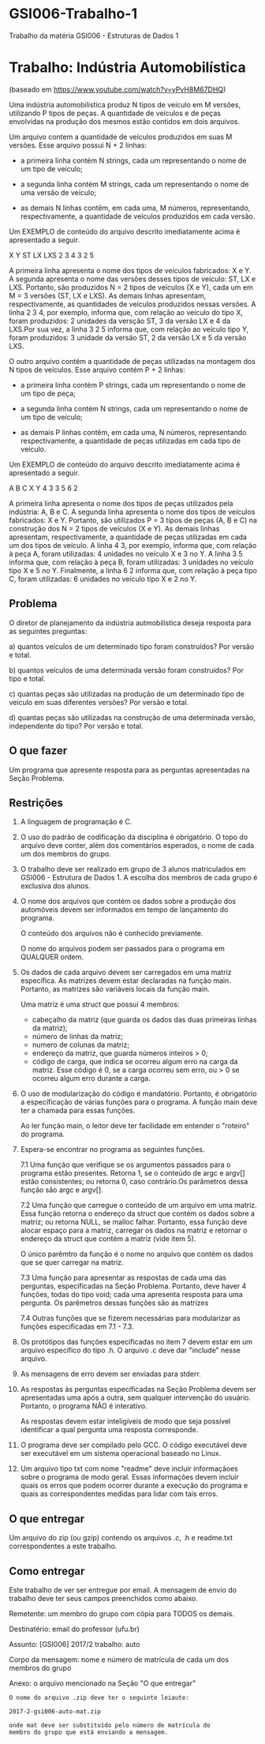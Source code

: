 # GSI006-Trabalho-1
Trabalho da matéria GSI006 - Estruturas de Dados 1

Trabalho: Indústria Automobilística
===================================
(baseado em https://www.youtube.com/watch?v=yPvH8M67DHQ)

Uma indústria automobilística produz N tipos de veículo em M versões, utilizando P tipos de peças. A quantidade de veículos e de peças envolvidas na produção dos mesmos estão contidos em dois arquivos.

Um arquivo contem a quantidade de veículos produzidos em suas M versões. Esse arquivo possui N + 2 linhas:
- a primeira linha contém N strings, cada um representando o nome de um tipo de veículo;

- a segunda linha contém M strings, cada um representando o nome de uma versão de veículo;

- as demais N linhas contêm, em cada uma, M números, representando, respectivamente, a quantidade de veículos produzidos em cada versão.

Um EXEMPLO de conteúdo do arquivo descrito imediatamente acima é apresentado a seguir.

X Y
ST LX LXS
2 3 4
3 2 5

A primeira linha apresenta o nome dos tipos de veículos fabricados: X e Y. A segunda apresenta o nome das versões desses tipos de veículo: ST, LX e LXS. Portanto, são produzidos N = 2 tipos de veículos (X e Y), cada um em M = 3 versões (ST, LX e LXS). As demais linhas apresentam, respectivamente, as quantidades de veículos produzidos nessas versões. A linha 2 3 4, por exemplo, informa que, com relação ao veículo do tipo X, foram produzidos: 2 unidades da versção ST, 3 da versão LX e 4 da LXS.Por sua vez, a linha 3 2 5 informa que, com relação ao veículo tipo Y, foram produzidos: 3 unidade da versão ST, 2 da versão LX e 5 da versão LXS.

O outro arquivo contém a quantidade de peças utilizadas na montagem dos N tipos de veículos. Esse arquivo contém P + 2 linhas:
- a primeira linha contém P strings, cada um representando o nome de um tipo de peça;

- a segunda linha contém N strings, cada um representando o nome de um tipo de veículo;

- as demais P linhas contêm, em cada uma, N números, representando respectivamente, a quantidade de peças utilizadas em cada tipo de veículo.

Um EXEMPLO de conteúdo do arquivo descrito imediatamente acima é apresentado a seguir.

A B C
X Y
4 3
3 5
6 2

A primeira linha apresenta o nome dos tipos de peças utilizados pela indústria: A, B e C. A segunda linha apresenta o nome dos tipos de veículos fabricados: X e Y. Portanto, são utilizados P = 3 tipos de peças (A, B e C) na construção dos N = 2 tipos de veículos (X e Y). As demais linhas apresentam, respectivamente, a quantidade de peças utilizadas em cada um dos tipos de veículo. A linha 4 3, por exemplo, informa que, com relação à peça A, foram utilizadas: 4 unidades no veículo X e 3 no Y. A linha 3 5 informa que, com relação à peça B, foram utilizadas: 3 unidades no veículo tipo X e 5 no Y. Finalmente, a linha 6 2 informa que, com relação à peça tipo C, foram utilizadas: 6 unidades no veículo tipo X e 2 no Y.


Problema
--------
O diretor de planejamento da indústria autmobilística deseja resposta para as seguintes preguntas:

a) quantos veículos de um determinado tipo foram construídos? Por versão e total.

b) quantos veículos de uma determinada versão foram construídos? Por tipo e total.

c) quantas peças são utilizadas na produção de um determinado tipo de veículo em suas diferentes versões? Por versão e total.

d) quantas peças são utilizadas na construção de uma determinada versão, independente do tipo? Por versão e total.


O que fazer
-----------
Um programa que apresente resposta para as perguntas apresentadas na Seção Problema.


Restrições
----------
1. A linguagem de programação é C.

2. O uso do padrão de codificação da disciplina é obrigatório. O topo do arquivo deve conter, além dos comentários esperados, o nome de cada um dos membros do grupo.

3. O trabalho deve ser realizado em grupo de 3 alunos matriculados em GSI006 - Estrutura de Dados 1. A escolha dos membros de cada grupo é exclusiva dos alunos.

4. O nome dos arquivos que contém os dados sobre a produção dos automóveis devem ser informados em tempo de lançamento do programa.

   O conteúdo dos arquivos não é conhecido previamente.

   O nome do arquivos podem ser passados para o programa em QUALQUER ordem.

5. Os dados de cada arquivo devem ser carregados em uma matriz específica. As matrizes devem estar declaradas na função main. Portanto, as matrizes são variáveis locais da função main.

   Uma matriz é uma struct que possui 4 membros:

	- cabeçalho da matriz (que guarda os dados das duas primeiras linhas da matriz);
	- número de linhas da matriz;
	- numero de colunas da matriz;
	- endereço da matriz, que guarda números inteiros > 0;
	- código de carga, que indica se ocorreu algum erro na carga da matriz. Esse código é 0, se a carga ocorreu sem erro, ou > 0 se ocorreu algum erro durante a carga.

6. O uso de modularização do código é mandatório. Portanto, é obrigatório a especificação de várias funções para o programa. A função main deve ter a chamada para essas funções.

   Ao ler função main, o leitor deve ter facilidade em entender o "roteiro" do programa.

7. Espera-se encontrar no programa as seguintes funções.

   7.1 	Uma função que verifique se os argumentos passados para o programa estão presentes. Retorna 1, se o conteúdo de argc e argv[] estão consistentes; ou retorna 0, caso contrário.Os parâmetros dessa função são argc e argv[].

   7.2 	Uma função que carregue o conteúdo de um arquivo em uma matriz. Essa função retorna o endereço da struct que contém os dados sobre a matriz; ou retorna NULL, se malloc falhar. Portanto, essa função deve alocar espaço para a matriz, carregar os dados na matriz e retornar o endereço da struct que contém a matriz (vide item 5).

	O único parêmtro da função é o nome no arquivo que contém os dados que se quer carregar na matriz.

   7.3	Uma função para apresentar as respostas de cada uma das perguntas, especificadas na Seção Problema. Portanto, deve haver 4 funções, todas  do tipo void; cada uma apresenta resposta para uma pergunta. Os parêmetros dessas funções são as matrizes

   7.4 	Outras funções que se fizerem necessárias para modularizar as funções especificadas em 7.1 - 7.3.

8. Os protótipos das funções especificadas no item 7 devem estar em um arquivo específico do tipo .h. O arquivo .c deve dar "include" nesse arquivo.

9. As mensagens de erro devem ser enviadas para stderr.

10. As respostas às perguntas especificadas na Seção Problema devem ser apresentadas uma após a outra, sem qualquer intervenção do usuário. Portanto, o programa NÃO é interativo.

    As respostas devem estar inteligíveis de modo que seja possível identificar a qual pergunta uma resposta corresponde.

11. O programa deve ser compilado pelo GCC. O código executável deve ser executável em um sistema operacional baseado no Linux.

12. Um arquivo tipo txt com nome "readme" deve incluir informaçãoes sobre o programa de modo geral. Essas informações devem incluir quais os erros que podem ocorrer durante a execução do programa e quais as correspondentes medidas para lidar com tais erros.


O que entregar
--------------
Um arquivo do zip (ou gzip) contendo os arquivos .c, .h e readme.txt correspondentes a este trabalho.


Como entregar
-------------
Este trabalho de ver ser entregue por email. A mensagem de envio do trabalho deve ter seus campos preenchidos como abaixo.

Remetente:	um membro do grupo com cópia para TODOS os demais.

Destinatério: 	email do professor (ufu.br)

Assunto: 	[GSI006] 2017/2 trabalho: auto

Corpo da mensagem: nome e número de matrícula de cada um dos membros
		   do grupo

Anexo: 	o arquivo mencionado na Seção "O que entregar"

	O nome do arquivo .zip deve ter o seguinte leiaute:

	2017-2-gsi006-auto-mat.zip

	onde mat deve ser substituído pelo número de matrícula do
	membro do grupo que está enviando a mensagem.

